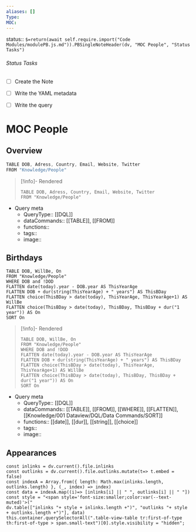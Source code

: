 ```yaml
---
aliases: []
Type: 
MOC:
---
```


status:: `$=return(await self.require.import("Code Modules/modulePB.js.md")).PBSingleNoteHeader(dv, "MOC People", "Status Tasks")`

###### Status Tasks
- [ ] Create the Note
- [ ] Write the YAML metadata
- [ ] Write the query


# MOC People

## Overview

```js
TABLE DOB, Adress, Country, Email, Website, Twitter
FROM "Knowledge/People"
```

>[!info]- Rendered
>```dataview
>TABLE DOB, Adress, Country, Email, Website, Twitter
>FROM "Knowledge/People"
>```

- Query meta
    - QueryType:: [[DQL]]
    - dataCommands:: [[TABLE]], [[FROM]]
    - functions:: 
    - tags:: 
    - image:: 

## Birthdays

```JS
TABLE DOB, WillBe, On
FROM "Knowledge/People"
WHERE DOB and !DOD
FLATTEN date(today).year - DOB.year AS ThisYearAge
FLATTEN DOB + dur(string(ThisYearAge) + " years") AS ThisBDay
FLATTEN choice(ThisBDay > date(today), ThisYearAge, ThisYearAge+1) AS WillBe
FLATTEN choice(ThisBDay > date(today), ThisBDay, ThisBDay + dur("1 year")) AS On
SORT On
```

>[!info]- Rendered
>```dataview
>TABLE DOB, WillBe, On
>FROM "Knowledge/People"
>WHERE DOB and !DOD
>FLATTEN date(today).year - DOB.year AS ThisYearAge
>FLATTEN DOB + dur(string(ThisYearAge) + " years") AS ThisBDay
>FLATTEN choice(ThisBDay > date(today), ThisYearAge, ThisYearAge+1) AS WillBe
>FLATTEN choice(ThisBDay > date(today), ThisBDay, ThisBDay + dur("1 year")) AS On
>SORT On
>```

- Query meta
    - QueryType:: [[DQL]]
    - dataCommands:: [[TABLE]], [[FROM]], [[WHERE]], [[FLATTEN]], [[Knowledge/001 Dataview/DQL/Data Commands/SORT]]
    - functions:: [[date]], [[dur]], [[string]], [[choice]]
    - tags:: 
    - image:: 

## Appearances

```dataviewjs
const inlinks = dv.current().file.inlinks
const outlinks = dv.current().file.outlinks.mutate(t=> t.embed = false)
const indexA = Array.from({ length: Math.max(inlinks.length, outlinks.length) }, (_, index) => index)
const data = indexA.map((i)=> [inlinks[i] || " ", outlinks[i] || " "])
const style = "<span style='font-size:smaller;color:var(--text-muted)'>("
dv.table(["inlinks "+ style + inlinks.length +")", "outlinks "+ style + outlinks.length +")"], data)
this.container.querySelectorAll(".table-view-table tr:first-of-type th:first-of-type > span.small-text")[0].style.visibility = "hidden";
```

